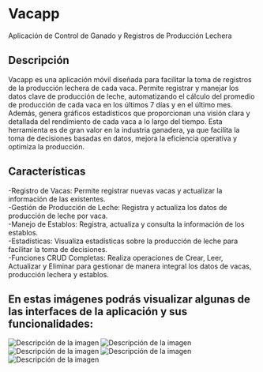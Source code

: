 # Vacapp
Aplicación de Control de Ganado y Registros de Producción Lechera

## Descripción

Vacapp es una aplicación móvil diseñada para facilitar la toma de registros de la producción lechera de cada vaca. Permite registrar y manejar los datos clave de producción de leche, automatizando el cálculo del promedio de producción de cada vaca en los últimos 7 días y en el último mes. Además, genera gráficos estadísticos que proporcionan una visión clara y detallada del rendimiento de cada vaca a lo largo del tiempo. Esta herramienta es de gran valor en la industria ganadera, ya que facilita la toma de decisiones basadas en datos, mejora la eficiencia operativa y optimiza la producción.

## Características

-Registro de Vacas: Permite registrar nuevas vacas y actualizar la información de las existentes.<br>
-Gestión de Producción de Leche: Registra y actualiza los datos de producción de leche por vaca.<br>
-Manejo de Establos: Registra, actualiza y consulta la información de los establos.<br>
-Estadísticas: Visualiza estadísticas sobre la producción de leche para facilitar la toma de decisiones.<br>
-Funciones CRUD Completas: Realiza operaciones de Crear, Leer, Actualizar y Eliminar para gestionar de manera integral los datos de vacas, producción lechera y establos.

## En estas imágenes podrás visualizar algunas de las interfaces de la aplicación y sus funcionalidades:

![Descripción de la imagen](https://github.com/daviderazo04/Vacapp/blob/317666c5541c9a62c87683330ef391cc6db57797/im%C3%A1genes%20app/1.png)
![Descripción de la imagen](https://github.com/daviderazo04/Vacapp/blob/317666c5541c9a62c87683330ef391cc6db57797/im%C3%A1genes%20app/2.png)
![Descripción de la imagen](https://github.com/daviderazo04/Vacapp/blob/317666c5541c9a62c87683330ef391cc6db57797/im%C3%A1genes%20app/3.png)
![Descripción de la imagen](https://github.com/daviderazo04/Vacapp/blob/317666c5541c9a62c87683330ef391cc6db57797/im%C3%A1genes%20app/4.png)
![Descripción de la imagen](https://github.com/daviderazo04/Vacapp/blob/317666c5541c9a62c87683330ef391cc6db57797/im%C3%A1genes%20app/5.png)
